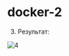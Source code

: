 # docker-2

3. Результат:

![4](https://github.com/TiffanyB1ack/docker-2/assets/55450516/c09e33fa-c357-4170-bd0e-4caa0709b66a)

